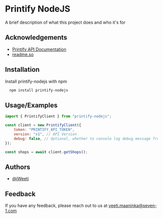 # Printify NodeJS

A brief description of what this project does and who it's for

## Acknowledgements

-   [Printify API Documentation](https://developers.printify.com/#overview)
-   [readme.so](https://readme.so)

## Installation

Install printify-nodejs with npm

```bash
  npm install printify-nodejs
```

## Usage/Examples

```javascript
import { PrintifyClient } from "printify-nodejs";

const client = new PrintifyClient({
    token: "PRINTIFY_API_TOKEN",
    version: "v1", // API Version
    debug: false, // Optional, whether to console log debug message from api calls.
});

const shops = await client.getShops();
```

## Authors

-   [@iWeeti](https://www.github.com/iWeeti)

## Feedback

If you have any feedback, please reach out to us at veeti.maaninka@seven-1.com
